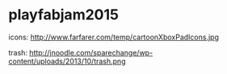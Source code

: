 # playfabjam2015

icons:
http://www.farfarer.com/temp/cartoonXboxPadIcons.jpg


trash:
http://jnoodle.com/sparechange/wp-content/uploads/2013/10/trash.png
